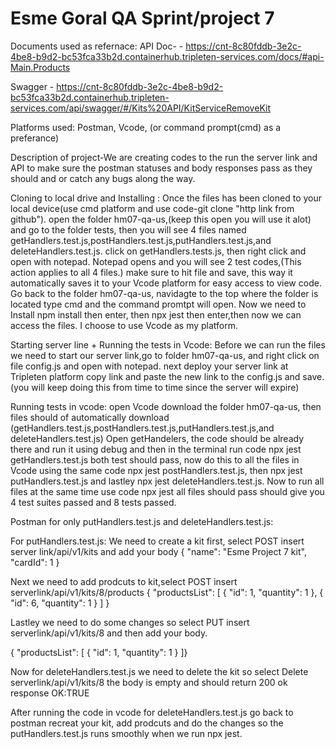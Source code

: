 # Esme Goral QA Sprint/project 7 


Documents used as refernace:
API Doc- - https://cnt-8c80fddb-3e2c-4be8-b9d2-bc53fca33b2d.containerhub.tripleten-services.com/docs/#api-Main.Products

Swagger - https://cnt-8c80fddb-3e2c-4be8-b9d2-bc53fca33b2d.containerhub.tripleten-services.com/api/swagger/#/Kits%20API/KitServiceRemoveKit


Platforms used:
Postman,
Vcode, (or 
command prompt(cmd) as a preferance)


Description of project-We are creating codes to the run the server link and API to make sure the postman statuses and body responses pass as they should and or 
catch any bugs along the way. 


Cloning to local drive and Installing :
Once the files has been cloned to your local device(use cmd platform and use code-git clone "http link from github").
open the folder hm07-qa-us,(keep this open you will use it alot) and go to the folder tests, then you will see 4 files named getHandlers.test.js,postHandlers.test.js,putHandlers.test.js,and deleteHandlers.test.js. click on getHandlers.tests.js, then right click and open with notepad. Notepad opens and you will see 2 test codes,(This action applies to all 4 files.) make sure to hit file and save, this way it automatically saves it to your Vcode platform for easy access to view code.
Go back to the folder hm07-qa-us, navidagte to the top where the folder is located type cmd and the command promtpt will open. Now we need to Install npm install then enter, then npx jest then enter,then now we can access the files. I choose to use Vcode as my platform.


Starting server line + Running the tests in Vcode:
Before we can run the files we need to start our server link,go to folder hm07-qa-us, and right click on file config.js and open with notepad. next deploy your server link at Tripleten platform copy link and paste the new link to the config.js and save. (you will keep doing this from time to time since the server will expire)


Running tests in vcode:
open Vcode download the folder hm07-qa-us, then files should of automatically download (getHandlers.test.js,postHandlers.test.js,putHandlers.test.js,and deleteHandlers.test.js) Open getHandelers, the code should be already there and run it using debug and then in the terminal run code npx jest getHandlers.test.js
both test should pass, now do this to all the files in Vcode using the same code npx jest postHandlers.test.js, then npx jest putHandlers.test.js and lastley npx jest deleteHandlers.test.js. Now to run all files at the same time use code npx jest all files should pass should give you 4 test suites passed and 8 tests passed.



Postman for only putHandlers.test.js and deleteHandlers.test.js:

For putHandlers.test.js:
We need to create a kit first, select POST insert server link/api/v1/kits 
and add your body 
{
  "name": "Esme Project 7 kit",
  "cardId": 1
}


Next we need to add prodcuts to kit,select POST insert serverlink/api/v1/kits/8/products
{
    "productsList": [
        {
            "id": 1,
            "quantity": 1
        },
        {
            "id": 6,
            "quantity": 1
        }
    ]
}

Lastley we need to do some changes so select PUT insert serverlink/api/v1/kits/8
and then add your body.


{ "productsList": [
        {
            "id": 1,
            "quantity": 1
        }
    ]}



Now for deleteHandlers.test.js we need to delete the kit so select Delete serverlink/api/v1/kits/8
the body is empty and should return 200 ok response OK:TRUE


After running the code in vcode for deleteHandlers.test.js go back to postman recreat your kit, add prodcuts and do the changes so the putHandlers.test.js runs smoothly when we run npx jest.





















